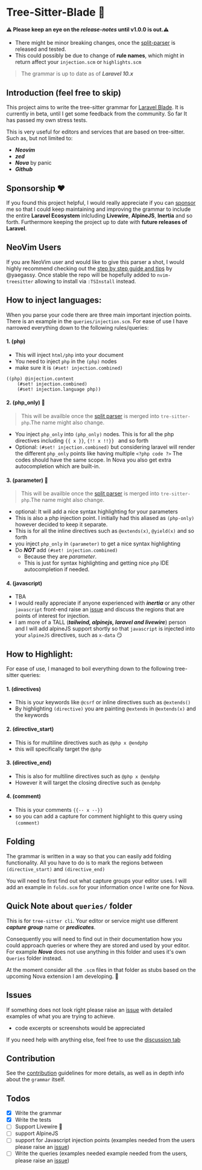 # Tree-Sitter-Blade 🌳

#### ⚠️ Please keep an eye on the _release-notes_ until v1.0.0 is out.⚠️

-   There might be minor breaking changes, once the
    [split-parser](https://github.com/EmranMR/tree-sitter-blade/issues/5)
    is released and tested.
-   This could possibly be due to change of **rule names**, which
    might in return affect your `injection.scm` or `highlights.scm`

> The grammar is up to date as of **_Laravel 10.x_**

## Introduction (feel free to skip)

This project aims to write the tree-sitter grammar for
[Laravel Blade](https://laravel.com/docs/10.x/blade#main-content). It
is currently in beta, until I get some feedback from the community. So
far It has passed my own stress tests.

This is very useful for editors and services that are based on
tree-sitter. Such as, but not limited to:

-   **_Neovim_**
-   **_zed_**
-   **_Nova_** by panic
-   **_Github_**

## Sponsorship ❤️

If you found this project helpful, I would really appreciate if you
can [sponsor](https://github.com/sponsors/EmranMR) me so that I could
keep maintaining and improving the grammar to include the entire
**Laravel Ecosystem** inlcluding **Livewire**, **AlpineJS**,
**Inertia** and so forth. Furthermore keeping the project up to date
with **future releases of Laravel**.

## NeoVim Users

If you are NeoVim user and would like to give this parser a shot, I
would highly recommend checking out the
[step by step guide and tips](https://github.com/EmranMR/tree-sitter-blade/discussions/19#discussion-5400675)
by @yaegassy. Once stable the repo will be hopefully added to
`nvim-treesitter` allowing to install via `:TSInstall` instead.

## How to inject languages:

When you parse your code there are three main important injection
points. There is an example in the `queries/injection.scm`. For ease
of use I have narrowed everything down to the following rules/queries:

#### 1. (php)

-   This will inject `html/php` into your document
-   You need to inject `php` in the `(php)` nodes
-   make sure it is `(#set! injection.combined)`

```
((php) @injection.content
    (#set! injection.combined)
    (#set! injection.language php))
```

#### 2. (php_only) 🚧

> This will be availble once the
> [split parser](https://github.com/tree-sitter/tree-sitter-php/pull/180)
> is merged into `tre-sitter-php`.The name might also change.

-   You inject `php_only` into `(php_only)` nodes. This is for all the
    php directives including `{{ x }}`, `{!! x !!}} ` and so forth
-   Optional: `(#set! injection.combined)` but considering laravel
    will render the different `php_only` points like having multiple
    `<?php code ?>` The codes should have the same scope. In Nova you
    also get extra autocompletion which are built-in.

#### 3. (parameter) 🚧

> This will be availble once the
> [split parser](https://github.com/tree-sitter/tree-sitter-php/pull/180)
> is merged into `tre-sitter-php`.The name might also change.

-   optional: It will add a nice syntax highlighting for your
    parameters
-   This is also a php injection point. I initially had this aliased
    as `(php-only)` however decided to keep it separate.
-   This is for all the inline directives such as `@extends(x)`,
    `@yield(x)` and so forth
-   you inject `php_only` in `(parameter)` to get a nice syntax
    highlighting
-   Do **_NOT_** add `(#set! injection.combined)`
    -   Because they are _parameter_.
    -   This is just for syntax highlighting and getting nice `php`
        IDE autocompletion if needed.

#### 4. (javascript)

-   TBA
-   I would really appreciate if anyone experienced with **_inertia_**
    or any other `javascript` front-end raise an
    [issue](https://github.com/EmranMR/tree-sitter-blade/issues) and
    discuss the regions that are points of interest for injection.
-   I am more of a TALL (**_tailwind, alpinejs, laravel and
    livewire_**) person and I will add alpineJS support shortly so
    that `javascript` is injected into your `alpineJS` directives,
    such as `x-data` 😏

## How to Highlight:

For ease of use, I managed to boil everything down to the following
tree-sitter queries:

#### 1. (directives)

-   This is your keywords like `@csrf` or inline directives such as
    `@extends()`
-   By highlighting `(directive)` you are painting `@extends` in
    `@extends(x)` and the keywords

#### 2. (directive_start)

-   This is for multiline directives such as `@php x @endphp`
-   this will specifically target the `@php`

#### 3. (directive_end)

-   This is also for multiline directives such as `@php x @endphp`
-   However it will target the closing directive such as `@endphp`

#### 4. (comment)

-   This is your comments `{{-- x --}}`
-   so you can add a capture for comment highlight to this query using
    `(comment)`

## Folding

The grammar is written in a way so that you can easily add folding
functionality. All you have to do is to mark the regions between
`(directive_start)` and `(directive_end)`

You will need to first find out what capture groups your editor uses.
I will add an example in `folds.scm` for your information once I write
one for Nova.

## Quick Note about `queries/` folder

This is for `tree-sitter cli`. Your editor or service might use
different **_capture group_** name or **_predicates_**.

Consequently you will need to find out in their documentation how you
could approach queries or where they are stored and used by your
editor. For example **_Nova_** does not use anything in this folder
and uses it's own `Queries` folder instead.

At the moment consider all the `.scm` files in that folder as stubs
based on the upcoming Nova extension I am developing. 🔴

## Issues

If something does not look right please raise an
[issue](https://github.com/EmranMR/tree-sitter-blade/issues) with
detailed examples of what you are trying to achieve.

-   code excerpts or screenshots would be appreciated

If you need help with anything else, feel free to use the
[discussion tab](https://github.com/EmranMR/tree-sitter-blade/discussions)

## Contribution

See the [contribution](/CONTRIBUTION.md) guidelines for more details,
as well as in depth info about the `grammar` itself.

## Todos

-   [x] Write the grammar
-   [x] Write the tests
-   [ ] Support Livewire 🪼
-   [ ] support AlpineJS
-   [ ] support for Javascript injection points (examples needed from
        the users please raise an
        [issue](https://github.com/EmranMR/tree-sitter-blade/issues))
-   [ ] Write the queries (examples needed example needed from the
        users, please raise an
        [issue](https://github.com/EmranMR/tree-sitter-blade/issues))

<!-- ## For Nova Contributors & Issues

Head over to this repo:

-   [blade extension for Nova](https://github.com/EmranMR/nova-blade)

You need to compile the parser to `.dylib` and then copy it in the
`Syntax/` folder of the extension.

You can download the build script here:
[**Parser Build Script**](https://docs.nova.app/syntax-reference/build_script.zip)

Please refer to the README file in that repo for more information
about contributing and using the build script. -->
